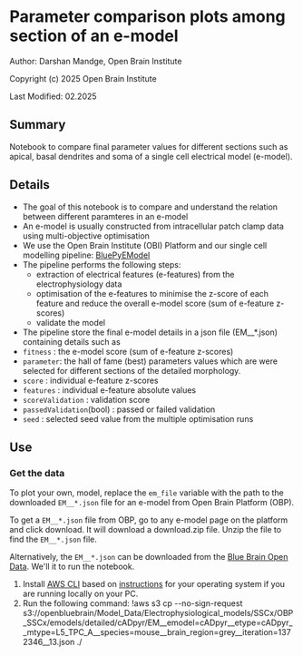 # Parameter comparison plots among section of an e-model 

Author: Darshan Mandge, Open Brain Institute

Copyright (c) 2025 Open Brain Institute

Last Modified: 02.2025

## Summary
Notebook to compare final parameter values for different sections such as apical, basal dendrites and soma of a single cell electrical model (e-model).

## Details
- The goal of this notebook is to compare and understand the relation between different paramteres in an e-model
- An e-model is usually constructed from intracellular patch clamp data using multi-objective optimisation
- We use the Open Brain Institute (OBI) Platform and our single cell modelling pipeline: [BluePyEModel](https://github.com/openbraininstitute/BluePyEModel)
- The pipeline performs the following steps:
    - extraction of electrical features (e-features) from the electrophysiology data
    - optimisation of the e-features to minimise the z-score of each feature and reduce the overall
    e-model score (sum of e-feature z-scores) 
    - validate the model
- The pipeline store the final e-model details in a json file (EM__*.json) containing details such as
- `fitness`  : the e-model score (sum of e-feature z-scores)
- `parameter`: the hall of fame (best) parameters values which are were selected for different sections of the detailed morphology.  
- `score`    : individual e-feature z-scores
- `features` : individual e-feature absolute values
- `scoreValidation` : validation score
- `passedValidation`(bool) : passed or failed validation
- `seed` : selected seed value from the multiple optimisation runs

## Use

### Get the data
To plot your own, model, replace the `em_file` variable with the path to the downloaded `EM__*.json` file for an e-model from Open Brain Platform (OBP). 

To get a `EM__*.json` file from OBP, go to any e-model page on the platform and click download. It will download a download.zip file. Unzip the file to find the `EM__*.json` file.


Alternatively, the `EM__*.json` can be downloaded from the [Blue Brain Open Data](https://registry.opendata.aws/bluebrain_opendata/). We'll it to run the notebook. 


1. Install [AWS CLI](https://docs.aws.amazon.com/cli/latest/userguide/cli-chap-welcome.html) based on [instructions](https://docs.aws.amazon.com/cli/latest/userguide/getting-started-install.html) for your operating system if you are running locally on your PC.
1. Run the following command:
!aws s3 cp --no-sign-request s3://openbluebrain/Model_Data/Electrophysiological_models/SSCx/OBP_SSCx/emodels/detailed/cADpyr/EM__emodel=cADpyr__etype=cADpyr__mtype=L5_TPC_A__species=mouse__brain_region=grey__iteration=1372346__13.json ./
